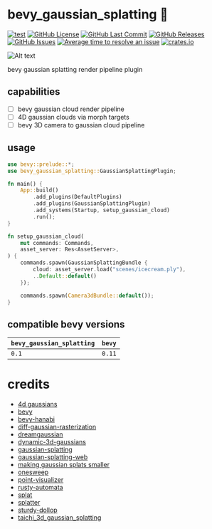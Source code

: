 # bevy_gaussian_splatting 🌌

[![test](https://github.com/mosure/bevy_gaussian_splatting/workflows/test/badge.svg)](https://github.com/Mosure/bevy_gaussian_splatting/actions?query=workflow%3Atest)
[![GitHub License](https://img.shields.io/github/license/mosure/bevy_gaussian_splatting)](https://raw.githubusercontent.com/mosure/bevy_gaussian_splatting/main/LICENSE)
[![GitHub Last Commit](https://img.shields.io/github/last-commit/mosure/bevy_gaussian_splatting)](https://github.com/mosure/bevy_gaussian_splatting)
[![GitHub Releases](https://img.shields.io/github/v/release/mosure/bevy_gaussian_splatting?include_prereleases&sort=semver)](https://github.com/mosure/bevy_gaussian_splatting/releases)
[![GitHub Issues](https://img.shields.io/github/issues/mosure/bevy_gaussian_splatting)](https://github.com/mosure/bevy_gaussian_splatting/issues)
[![Average time to resolve an issue](https://isitmaintained.com/badge/resolution/mosure/bevy_gaussian_splatting.svg)](http://isitmaintained.com/project/mosure/bevy_gaussian_splatting)
[![crates.io](https://img.shields.io/crates/v/bevy_gaussian_splatting.svg)](https://crates.io/crates/bevy_gaussian_splatting)

![Alt text](docs/notferris.png)

bevy gaussian splatting render pipeline plugin

## capabilities

- [ ] bevy gaussian cloud render pipeline
- [ ] 4D gaussian clouds via morph targets
- [ ] bevy 3D camera to gaussian cloud pipeline

## usage

```rust
use bevy::prelude::*;
use bevy_gaussian_splatting::GaussianSplattingPlugin;

fn main() {
    App::build()
        .add_plugins(DefaultPlugins)
        .add_plugins(GaussianSplattingPlugin)
        .add_systems(Startup, setup_gaussian_cloud)
        .run();
}

fn setup_gaussian_cloud(
    mut commands: Commands,
    asset_server: Res<AssetServer>,
) {
    commands.spawn(GaussianSplattingBundle {
        cloud: asset_server.load("scenes/icecream.ply"),
        ..Default::default()
    });

    commands.spawn(Camera3dBundle::default());
}
```


## compatible bevy versions

| `bevy_gaussian_splatting` | `bevy` |
| :--           | :--    |
| `0.1`         | `0.11` |


# credits

- [4d gaussians](https://github.com/hustvl/4DGaussians)
- [bevy](https://github.com/bevyengine/bevy)
- [bevy-hanabi](https://github.com/djeedai/bevy_hanabi)
- [diff-gaussian-rasterization](https://github.com/graphdeco-inria/diff-gaussian-rasterization)
- [dreamgaussian](https://github.com/dreamgaussian/dreamgaussian)
- [dynamic-3d-gaussians](https://github.com/JonathonLuiten/Dynamic3DGaussians)
- [gaussian-splatting](https://github.com/graphdeco-inria/gaussian-splatting)
- [gaussian-splatting-web](https://github.com/cvlab-epfl/gaussian-splatting-web)
- [making gaussian splats smaller](https://aras-p.info/blog/2023/09/13/Making-Gaussian-Splats-smaller/)
- [onesweep](https://arxiv.org/ftp/arxiv/papers/2206/2206.01784.pdf)
- [point-visualizer](https://github.com/mosure/point-visualizer)
- [rusty-automata](https://github.com/mosure/rusty-automata)
- [splat](https://github.com/antimatter15/splat)
- [splatter](https://github.com/Lichtso/splatter)
- [sturdy-dollop](https://github.com/mosure/sturdy-dollop)
- [taichi_3d_gaussian_splatting](https://github.com/wanmeihuali/taichi_3d_gaussian_splatting)
